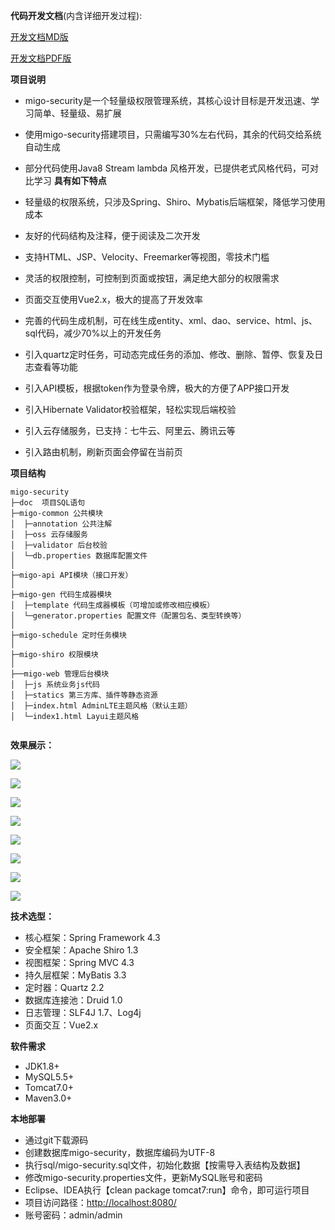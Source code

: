 

**代码开发文档**(内含详细开发过程):

[开发文档MD版](https://github.com/muyinchen/migo-security/blob/master/doc/%E8%BD%BB%E9%87%8F%E7%BA%A7%E6%9D%83%E9%99%90%E7%AE%A1%E7%90%86%E7%B3%BB%E7%BB%9F.md)

[开发文档PDF版](https://github.com/muyinchen/migo-security/blob/master/doc/%E8%BD%BB%E9%87%8F%E7%BA%A7%E6%9D%83%E9%99%90%E7%AE%A1%E7%90%86%E7%B3%BB%E7%BB%9F.pdf)

**项目说明**

- migo-security是一个轻量级权限管理系统，其核心设计目标是开发迅速、学习简单、轻量级、易扩展
- 使用migo-security搭建项目，只需编写30%左右代码，其余的代码交给系统自动生成
- 部分代码使用Java8 Stream lambda 风格开发，已提供老式风格代码，可对比学习
**具有如下特点**

- 轻量级的权限系统，只涉及Spring、Shiro、Mybatis后端框架，降低学习使用成本
- 友好的代码结构及注释，便于阅读及二次开发
- 支持HTML、JSP、Velocity、Freemarker等视图，零技术门槛
- 灵活的权限控制，可控制到页面或按钮，满足绝大部分的权限需求
- 页面交互使用Vue2.x，极大的提高了开发效率
- 完善的代码生成机制，可在线生成entity、xml、dao、service、html、js、sql代码，减少70%以上的开发任务
- 引入quartz定时任务，可动态完成任务的添加、修改、删除、暂停、恢复及日志查看等功能
- 引入API模板，根据token作为登录令牌，极大的方便了APP接口开发
- 引入Hibernate Validator校验框架，轻松实现后端校验
- 引入云存储服务，已支持：七牛云、阿里云、腾讯云等
- 引入路由机制，刷新页面会停留在当前页

**项目结构**

```
migo-security
├─doc  项目SQL语句
├─migo-common 公共模块
│  ├─annotation 公共注解
│  ├─oss 云存储服务
│  ├─validator 后台校验
│  └─db.properties 数据库配置文件
│ 
├─migo-api API模块（接口开发）
│ 
├─migo-gen 代码生成器模块
│  ├─template 代码生成器模板（可增加或修改相应模板）
│  └─generator.properties 配置文件（配置包名、类型转换等）
│ 
├─migo-schedule 定时任务模块
│
├─migo-shiro 权限模块
│  
├──migo-web 管理后台模块
│  ├─js 系统业务js代码
│  ├─statics 第三方库、插件等静态资源
│  ├─index.html AdminLTE主题风格（默认主题）
│  └─index1.html Layui主题风格


```



**效果展示：** 

![](http://og0sybnix.bkt.clouddn.com/sp170410_182815.png)

![](http://og0sybnix.bkt.clouddn.com/sp170410_182916.png)



![](http://og0sybnix.bkt.clouddn.com/sp170410_182930.png)

![](http://og0sybnix.bkt.clouddn.com/sp170410_182807.png)



![](http://og0sybnix.bkt.clouddn.com/sp170410_182827.png)

![](http://og0sybnix.bkt.clouddn.com/sp170410_182848.png)

![](http://og0sybnix.bkt.clouddn.com/sp170410_182747.png)

![](http://og0sybnix.bkt.clouddn.com/sp170410_192009.png)

**技术选型：**

- 核心框架：Spring Framework 4.3
- 安全框架：Apache Shiro 1.3
- 视图框架：Spring MVC 4.3
- 持久层框架：MyBatis 3.3
- 定时器：Quartz 2.2
- 数据库连接池：Druid 1.0
- 日志管理：SLF4J 1.7、Log4j
- 页面交互：Vue2.x

**软件需求**

- JDK1.8+
- MySQL5.5+
- Tomcat7.0+
- Maven3.0+

**本地部署**

- 通过git下载源码
- 创建数据库migo-security，数据库编码为UTF-8
- 执行sql/migo-security.sql文件，初始化数据【按需导入表结构及数据】
- 修改migo-security.properties文件，更新MySQL账号和密码
- Eclipse、IDEA执行【clean package tomcat7:run】命令，即可运行项目
- 项目访问路径：[http://localhost:8080/](http://localhost:8080/)
- 账号密码：admin/admin